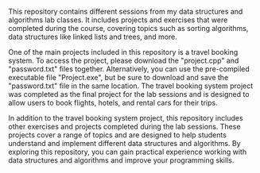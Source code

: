 This repository contains different sessions from my data structures and algorithms lab classes. It includes projects and exercises that were completed during the course, covering topics such as sorting algorithms, data structures like linked lists and trees, and more.

One of the main projects included in this repository is a travel booking system. To access the project, please download the "project.cpp" and "password.txt" files together. Alternatively, you can use the pre-compiled executable file "Project.exe", but be sure to download and save the "password.txt" file in the same location. The travel booking system project was completed as the final project for the lab sessions and is designed to allow users to book flights, hotels, and rental cars for their trips.

In addition to the travel booking system project, this repository includes other exercises and projects completed during the lab sessions. These projects cover a range of topics and are designed to help students understand and implement different data structures and algorithms. By exploring this repository, you can gain practical experience working with data structures and algorithms and improve your programming skills.
